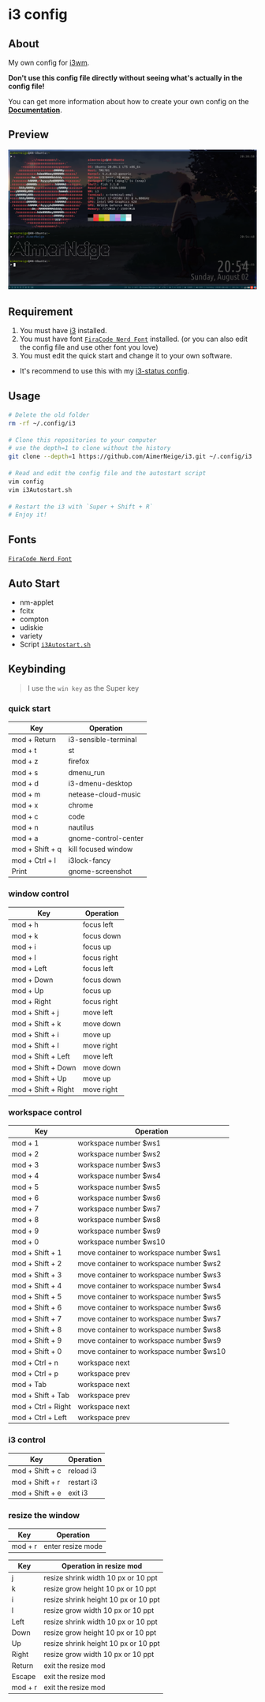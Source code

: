 # i3 config

## About

My own config for [i3wm](https://i3wm.org/).

**Don't use this config file directly without seeing what's actually in the config file!**

You can get more information about how to create your own config on the [**Documentation**](https://i3wm.org/docs/).

## Preview

![Preview.png](https://raw.githubusercontent.com/aimerneige/PicGoData/master/img/i3-preview.png)

## Requirement

1. You must have [i3](https://i3wm.org/) installed.
2. You must have font [`FiraCode Nerd Font`](https://github.com/ryanoasis/nerd-fonts/tree/master/patched-fonts/FiraCode) installed. (or you can also edit the config file and use other font you love)
3. You must edit the quick start and change it to your own software.

- It's recommend to use this with my [i3-status config](https://www.github.com/AimerNeige/i3status).

## Usage

```bash
# Delete the old folder
rm -rf ~/.config/i3

# Clone this repositories to your computer
# use the depth=1 to clone without the history
git clone --depth=1 https://github.com/AimerNeige/i3.git ~/.config/i3

# Read and edit the config file and the autostart script
vim config
vim i3Autostart.sh

# Restart the i3 with `Super + Shift + R`
# Enjoy it!
```

## Fonts

[`FiraCode Nerd Font`](https://github.com/ryanoasis/nerd-fonts/tree/master/patched-fonts/FiraCode)

## Auto Start

- nm-applet
- fcitx
- compton
- udiskie
- variety
- Script [`i3Autostart.sh`](https://github.com/aimerneige/i3/blob/master/i3Autostart.sh)

## Keybinding

> I use the `win key` as the Super key

### quick start

| Key             | Operation            |
| --------------- | -------------------- |
| mod + Return    | i3-sensible-terminal |
| mod + t         | st                   |
| mod + z         | firefox              |
| mod + s         | dmenu_run            |
| mod + d         | i3-dmenu-desktop     |
| mod + m         | netease-cloud-music  |
| mod + x         | chrome               |
| mod + c         | code                 |
| mod + n         | nautilus             |
| mod + a         | gnome-control-center |
| mod + Shift + q | kill focused window  |
| mod + Ctrl + l  | i3lock-fancy         |
| Print           | gnome-screenshot     |

### window control

| Key                 | Operation   |
| ------------------- | ----------- |
| mod + h             | focus left  |
| mod + k             | focus down  |
| mod + i             | focus up    |
| mod + l             | focus right |
| mod + Left          | focus left  |
| mod + Down          | focus down  |
| mod + Up            | focus up    |
| mod + Right         | focus right |
| mod + Shift + j     | move left   |
| mod + Shift + k     | move down   |
| mod + Shift + i     | move up     |
| mod + Shift + l     | move right  |
| mod + Shift + Left  | move left   |
| mod + Shift + Down  | move down   |
| mod + Shift + Up    | move up     |
| mod + Shift + Right | move right  |

### workspace control

| Key                | Operation                                |
| ------------------ | ---------------------------------------- |
| mod + 1            | workspace number $ws1                    |
| mod + 2            | workspace number $ws2                    |
| mod + 3            | workspace number $ws3                    |
| mod + 4            | workspace number $ws4                    |
| mod + 5            | workspace number $ws5                    |
| mod + 6            | workspace number $ws6                    |
| mod + 7            | workspace number $ws7                    |
| mod + 8            | workspace number $ws8                    |
| mod + 9            | workspace number $ws9                    |
| mod + 0            | workspace number $ws10                   |
| mod + Shift + 1    | move container to workspace number $ws1  |
| mod + Shift + 2    | move container to workspace number $ws2  |
| mod + Shift + 3    | move container to workspace number $ws3  |
| mod + Shift + 4    | move container to workspace number $ws4  |
| mod + Shift + 5    | move container to workspace number $ws5  |
| mod + Shift + 6    | move container to workspace number $ws6  |
| mod + Shift + 7    | move container to workspace number $ws7  |
| mod + Shift + 8    | move container to workspace number $ws8  |
| mod + Shift + 9    | move container to workspace number $ws9  |
| mod + Shift + 0    | move container to workspace number $ws10 |
| mod + Ctrl + n     | workspace next                           |
| mod + Ctrl + p     | workspace prev                           |
| mod + Tab          | workspace next                           |
| mod + Shift + Tab  | workspace prev                           |
| mod + Ctrl + Right | workspace next                           |
| mod + Ctrl + Left  | workspace prev                           |

### i3 control

| Key             | Operation  |
| --------------- | ---------- |
| mod + Shift + c | reload i3  |
| mod + Shift + r | restart i3 |
| mod + Shift + e | exit i3    |

### resize the window

| Key     | Operation         |
| ------- | ----------------- |
| mod + r | enter resize mode |

| Key     | Operation in resize mod              |
| ------- | ------------------------------------ |
| j       | resize shrink width 10 px or 10 ppt  |
| k       | resize grow height 10 px or 10 ppt   |
| i       | resize shrink height 10 px or 10 ppt |
| l       | resize grow width 10 px or 10 ppt    |
| Left    | resize shrink width 10 px or 10 ppt  |
| Down    | resize grow height 10 px or 10 ppt   |
| Up      | resize shrink height 10 px or 10 ppt |
| Right   | resize grow width 10 px or 10 ppt    |
| Return  | exit the resize mod                  |
| Escape  | exit the resize mod                  |
| mod + r | exit the resize mod                  |

